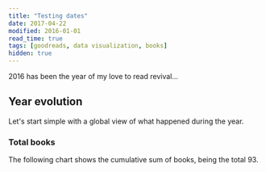 ```yaml
---
title: "Testing dates"
date: 2017-04-22
modified: 2016-01-01
read_time: true
tags: [goodreads, data visualization, books]
hidden: true
---
```


2016 has been the year of my love to read revival...


## Year evolution
Let's start simple with a global view of what happened during the year.


### Total books
The following chart shows the cumulative sum of books, being the total 93.